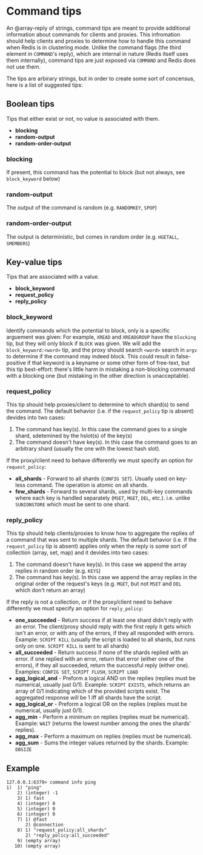 # Command tips

An @array-reply of strings, command tips are meant to provide additional information about commands for clients and proxies.
This infromation should help clients and proxies to determine how to handle this command when Redis is in clustering mode.
Unlike the command flags (the third element in `COMMAND`'s reply), which are internal in nature (Redis itself uses them internally), command tips are just exposed via `COMMAND` and Redis does not use them.

The tips are arbirary strings, but in order to create some sort of concensus, here is a list of suggested tips:

## Boolean tips

Tips that either exist or not, no value is associated with them.

- **blocking**
- **random-output**
- **random-order-output**

### blocking

If present, this command has the potential to block (but not always, see `block_keyword` below)

### random-output

The output of the command is random (e.g. `RANDOMKEY`, `SPOP`)

### random-order-output

The output is deterministic, but comes in random order (e.g. `HGETALL`, `SMEMBERS`)

## Key-value tips

Tips that are associated with a value.

- **block_keyword** 
- **request_policy**
- **reply_policy**

### block_keyword

Identify commands which the potential to block, only is a specific arguement was given: For example, `XREAD` and `XREADGROUP` have the `blocking` tip, but they will only block if `BLOCK` was given. We will add the `block_keyword:<word>` tip, and the proxy should search `<word>` search in `argv` to determine if the command may indeed block.
This could result in false-positive if that keyword is a keyname or some other form of free-text, but this tip best-effort: there's little harm in mistaking a non-blocking command with a blocking one (but mistaking in the other direction is unacceptable).

### request_policy

This tip should help proxies/client to determine to which shard(s) to send the command.
The default behavior (i.e. if the `request_policy` tip is absent) devides into two cases:
1. The command has key(s). In this case the command goes to a single shard, sdetemined by the hslot(s) of the key(s)
2. The command doesn't have key(s). In this case the command goes to an arbitrary shard (usually the one with the lowest hash slot).

If the proxy/client need to behave differently we must specify an option for `request_policy`:
- **all_shards** - Forward to all shards (`CONFIG SET`). Usually used on key-less command. The operation is atomic on all shards.
- **few_shards** - Forward to several shards, used by multi-key commands where each key is handled separately (`MSET`, `MGET`, `DEL`, etc.). i.e. unlike `SUNIONSTORE` which must be sent to one shard.

### reply_policy

This tip should help clients/proxies to know how to aggregate the replies of a command that was sent to multiple shards.
The default behavior (i.e. if the `request_policy` tip is absent) applies only when the reply is some sort of collection (array, set, map) and it devides into two cases:
1. The command doesn't have key(s). In this case we append the array replies in random order (e.g. `KEYS`)
2. The command has key(s).  In this case we append the array replies in the original order of the request's keys (e.g. `MGET`, but not `MSET` and `DEL` which don't return an array)

If the reply is not a collection, or if the proxy/client need to behave differently we must specify an option for `reply_policy`:
- **one_succeeded** - Return success if at least one shard didn't reply with an error. The client/proxy should reply with the first reply it gets which isn't an error, or with any of the errors, if they all responded with errors. Example: `SCRIPT KILL` (usually the script is loaded to all shards, but runs only on one. `SCRIPT KILL` is sent to all shards)
- **all_succeeded** - Return success if none of the shards replied with an error. if one replied with an error, return that error (either one of the errors), if they all succeeded, return the successful reply (either one). Examples: `CONFIG SET`, `SCRIPT FLUSH`, `SCRIPT LOAD`
- **agg_logical_and** - Preform a logical AND on the replies (replies must be numerical, usually just 0/1). Example: `SCRIPT EXISTS`, which returns an array of 0/1 indicating which of the provided scripts exist. The aggregated response will be 1 iff all shards have the script.
- **agg_logical_or** - Preform a logical OR on the replies (replies must be numerical, usually just 0/1).
- **agg_min** - Perform a minimum on replies (replies must be numerical). Example: `WAIT` (returns the lowest number among the ones the shards' replies).
- **agg_max** - Perform a maximum on replies (replies must be numerical).
- **agg_sum** - Sums the integer values returned by the shards. Example: `DBSIZE`


## Example

```
127.0.0.1:6379> command info ping
1)  1) "ping"
    2) (integer) -1
    3) 1) fast
    4) (integer) 0
    5) (integer) 0
    6) (integer) 0
    7) 1) @fast
       2) @connection
    8) 1) "request_policy:all_shards"
       2) "reply_policy:all_succeeded"
    9) (empty array)
   10) (empty array)
```
